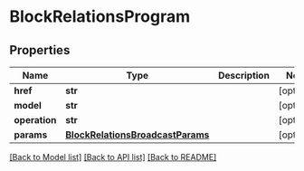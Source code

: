 # BlockRelationsProgram

## Properties
Name | Type | Description | Notes
------------ | ------------- | ------------- | -------------
**href** | **str** |  | [optional] 
**model** | **str** |  | [optional] 
**operation** | **str** |  | [optional] 
**params** | [**BlockRelationsBroadcastParams**](BlockRelationsBroadcastParams.md) |  | [optional] 

[[Back to Model list]](../README.md#documentation-for-models) [[Back to API list]](../README.md#documentation-for-api-endpoints) [[Back to README]](../README.md)


